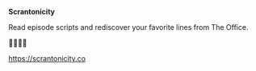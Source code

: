 **Scrantonicity**

Read episode scripts and rediscover your favorite lines from The Office.

🏢👨‍💼😂

https://scrantonicity.co
